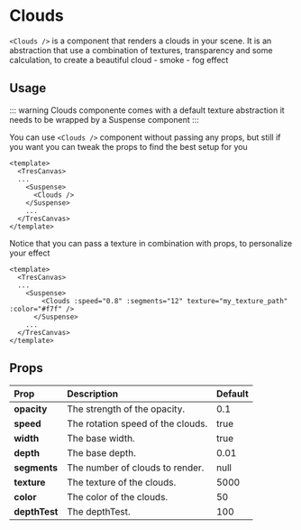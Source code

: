 # Clouds

`<Clouds />` is a component that renders a clouds in your scene. It is an abstraction that use a combination of textures, transparency and some calculation, to create a beautiful cloud - smoke - fog effect

<!-- <StackBlitzEmbed projectId="tresjs-text3d-cientos" /> -->

## Usage

::: warning
Clouds componente comes with a default texture abstraction it needs to be wrapped by a Suspense component
:::

You can use `<Clouds />` component without passing any props, but still if you want you can tweak the props to find the best setup for you

```vue
<template>
  <TresCanvas>
  ...
    <Suspense>
      <Clouds />
    </Suspense>
    ...
  </TresCanvas>
</template>
```

Notice that you can pass a texture in combination with props,  to personalize your effect

```vue
<template>
  <TresCanvas>
  ...
    <Suspense>
        <Clouds :speed="0.8" :segments="12" texture="my_texture_path" :color="#f7f" />
      </Suspense>
    ...
  </TresCanvas>
</template>
```
## Props

| Prop               | Description                                                            | Default |
| :----------------- | :--------------------------------------------------------------------- | ------- |
| **opacity**        | The strength of the opacity.                                           |   0.1   |
| **speed**          | The rotation speed of the clouds.                                      | true    |
| **width**          | The base width.                                                        | true    |
| **depth**          | The base depth.                                                        | 0.01    |
| **segments**       | The number of clouds to render.                                        | null    |
| **texture**        | The texture of the clouds.                                             | 5000    |
| **color**          | The color of the clouds.                                               | 50      |
| **depthTest**      | The depthTest.                                                         | 100     |
